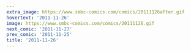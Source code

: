 ```yaml
---
extra_image: https://www.smbc-comics.com/comics/20111126after.gif
hovertext: '2011-11-26'
image: https://www.smbc-comics.com/comics/20111126.gif
next_comic: '2011-11-27'
prev_comic: '2011-11-25'
title: '2011-11-26'
---
```


